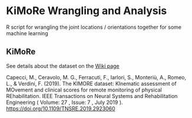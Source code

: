 # KiMoRe Wrangling and Analysis

R script for wrangling the joint locations / orientations together for some machine learning

## KiMoRe

See details about the dataset on the [Wiki page](https://github.com/petteriTeikari/KiMoRe_R/wiki/About-KiMoRe)

Capecci, M., Ceravolo, M. G., Ferracuti, F., Iarlori, S., Monteriù, A., Romeo, L., & Verdini, F. (2019). The KIMORE dataset: KInematic assessment of MOvement and clinical scores for remote monitoring of physical REhabilitation. IEEE Transactions on Neural Systems and Rehabilitation Engineering ( Volume: 27 , Issue: 7 , July 2019 ). https://doi.org/10.1109/TNSRE.2019.2923060
